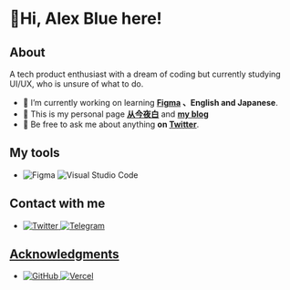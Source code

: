 # 🍋Hi, Alex Blue here! 
## About
A tech product enthusiast with a dream of coding but currently studying UI/UX, who is unsure of what to do. 

- 🔭 I’m currently working on learning **[Figma](https://www.figma.com/) 、English and Japanese**.
- 📢 This is my personal page **[从今夜白](https://iamalex.blue/)** and **[my blog](https://ifruit.club/)**
- 💬 Be free to ask me about anything **on [Twitter](https://twitter.com/realexblue)**.

## My tools
- <img alt="Figma" src="https://img.shields.io/badge/figma-%23F24E1E.svg?style=for-the-badge&logo=figma&logoColor=white"/> <img alt="Visual Studio Code" src="https://img.shields.io/badge/VisualStudioCode-0078d7.svg?style=for-the-badge&logo=visual-studio-code&logoColor=white"/>

## Contact with me
- <a href='https://twitter.com/realexblue'><img alt="Twitter" src="https://img.shields.io/badge/<Twitter>-%231DA1F2.svg?style=for-the-badge&logo=Twitter&logoColor=white"/>
  <a href='https://realexblue.t.me/'><img alt="Telegram" src="https://img.shields.io/badge/Telegram-2CA5E0?style=for-the-badge&logo=telegram&logoColor=white" />

## Acknowledgments
- <a href='https://github.com/'><img alt="GitHub" src="https://img.shields.io/badge/github-%23121011.svg?style=for-the-badge&logo=github&logoColor=white"/> 
  <a href='https://vercel.com/'><img alt="Vercel" src="https://img.shields.io/badge/vercel-%23000000.svg?style=for-the-badge&logo=vercel&logoColor=white"/>
 
